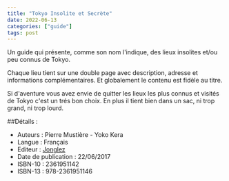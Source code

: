 ```yaml
---
title: "Tokyo Insolite et Secrète"
date: 2022-06-13
categories: ["guide"]
tags: post
---
```


Un guide qui présente, comme son nom l'indique, des lieux insolites et/ou peu connus de Tokyo.
<!-- excerpt -->

Chaque lieu tient sur une double page avec description, adresse et informations complémentaires. Et globalement le contenu est fidèle au titre.

Si d'aventure vous avez envie de quitter les lieux les plus connus et visités de Tokyo c'est un trés bon choix. En plus il tient bien dans un sac, ni trop grand, ni trop lourd.

##Détails :

- Auteurs : Pierre Mustière - Yoko Kera
- Langue : Français
- Editeur : [Jonglez](https://jonglezpublishing.com/fr/)
- Date de publication : 22/06/2017
- ISBN-10 : 2361951142
- ISBN-13 : 978-2361951146